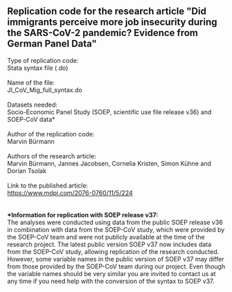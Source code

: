 ## Replication code for the research article "Did immigrants perceive more job insecurity during the SARS-CoV-2 pandemic? Evidence from German Panel Data"
Type of replication code: <br>
Stata syntax file (.do) <br>
<br>
Name of the file: <br>
JI_CoV_Mig_full_syntax.do <br>
<br>
Datasets needed: <br>
Socio-Economic Panel Study (SOEP, scientific use file release v36) and SOEP-CoV data* <br>
<br>
Author of the replication code:<br>
Marvin Bürmann <br>
<br>
Authors of the research article:<br>
Marvin Bürmann, Jannes Jacobsen, Cornelia Kristen, Simon Kühne and Dorian Tsolak<br>
<br>
Link to the published article:<br>
<https://www.mdpi.com/2076-0760/11/5/224><br>
<br>
<br>
**\*Information for replication with SOEP release v37:**<br>
The analyses were conducted using data from the public SOEP release v36 in combination with data from the SOEP-CoV study, which were provided by the SOEP-CoV team and were not publicly available at the time of the research project. The latest public version SOEP v37 now includes data from the SOEP-CoV study, allowing replication of the research conducted. However, some variable names in the public version of SOEP v37 may differ from those provided by the SOEP-CoV team during our project. Even though the variable names should be very similar you are invited to contact us at any time if you need help with the conversion of the syntax to SOEP v37.
